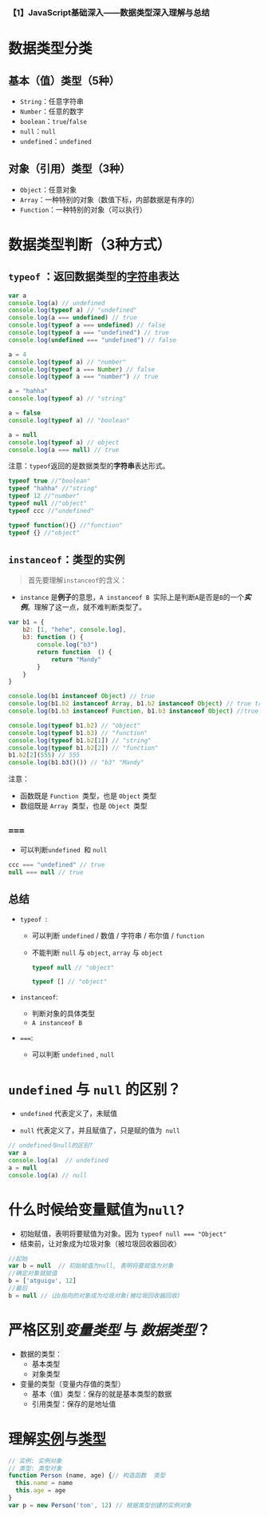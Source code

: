 ### 【1】JavaScript基础深入——数据类型深入理解与总结

# 数据类型分类

## 基本（值）类型（5种）

- `String`：任意字符串
- `Number`：任意的数字
- `boolean`：`true`/`false`
- `null`：`null`
- `undefined`：`undefined`

## 对象（引用）类型（3种）

- `Object`：任意对象
- `Array`：一种特别的对象（数值下标，内部数据是有序的）
- `Function`：一种特别的对象（可以执行）

# 数据类型判断（3种方式）

## `typeof` ：返回数据类型的<u>字符串</u>表达

```javascript
var a
console.log(a) // undefined
console.log(typeof a) // "undefined"
console.log(a === undefined) // true
console.log(typeof a === undefined) // false
console.log(typeof a === "undefined") // true
console.log(undefined === "undefined") // false

a = 4
console.log(typeof a) // "number"
console.log(typeof a === Number) // false
console.log(typeof a === "number") // true

a = "hahha"
console.log(typeof a) // "string"

a = false
console.log(typeof a) // "boolean"

a = null
console.log(typeof a) // object
console.log(a === null) // true
```

注意：`typeof`返回的是数据类型的**字符串**表达形式。

```javascript
typeof true //"boolean"
typeof "hahha" //"string"
typeof 12 //"number"
typeof null //"object"
typeof ccc //"undefined"

typeof function(){} //"function"
typeof {} //"object"
```

## `instanceof`：类型的实例

> 首先要理解`instanceof`的含义：

- `instance` 是**例子**的意思，`A instanceof B `实际上是判断`A`是否是`B`的一个***实例***。理解了这一点，就不难判断类型了。

```javascript
var b1 = {
    b2: [1, "hehe", console.log],
    b3: function () {
        console.log("b3")
        return function  () {
            return "Mandy"
        }
    }
}

console.log(b1 instanceof Object) // true
console.log(b1.b2 instanceof Array, b1.b2 instanceof Object) // true true
console.log(b1.b3 instanceof Function, b1.b3 instanceof Object) //true true

console.log(typeof b1.b2) // "object"
console.log(typeof b1.b3) // "function"
console.log(typeof b1.b2[1]) // "string"
console.log(typeof b1.b2[2]) // "function"
b1.b2[2](555) // 555
console.log(b1.b3()()) // "b3" "Mandy"
```

注意：

- 函数既是 `Function `类型，也是 `Object` 类型
- 数组既是 `Array `类型，也是 `Object `类型

## `===`

- 可以判断`undefined `和 `null`

```javascript
ccc === "undefined" // true
null === null // true
```

## 总结

- `typeof `:

  - 可以判断 `undefined` / 数值 / 字符串 / 布尔值 / `function`

  - 不能判断 `null` 与 `object`,   `array` 与 `object`

    ```javascript
    typeof null // "object"
    
    typeof [] // "object"
    ```

- `instanceof`:
  - 判断对象的具体类型
  - `A instanceof B`

- `===`:

  - 可以判断 `undefined`  , `null`

# `undefined` 与 `null` 的区别？

- `undefined` 代表定义了，未赋值

- `null` 代表定义了，并且赋值了，只是赋的值为` null`

```javascript
// undefined与null的区别?
var a
console.log(a)  // undefined
a = null
console.log(a) // null
```

# 什么时候给变量赋值为`null`?

- 初始赋值，表明将要赋值为对象。因为 `typeof null === "Object"  `
- 结束前，让对象成为垃圾对象（被垃圾回收器回收）

```javascript
//起始
var b = null  // 初始赋值为null, 表明将要赋值为对象
//确定对象就赋值
b = ['atguigu', 12]
//最后
b = null // 让b指向的对象成为垃圾对象(被垃圾回收器回收)
```

# 严格区别*变量类型* 与 *数据类型*？

- 数据的类型：
  - 基本类型
  - 对象类型
- 变量的类型（变量内存值的类型）
  - 基本（值）类型：保存的就是基本类型的数据
  - 引用类型：保存的是地址值

# 理解<u>实例</u>与<u>类型</u>

```javascript
// 实例: 实例对象
// 类型: 类型对象
function Person (name, age) {// 构造函数  类型
  this.name = name
  this.age = age
}
var p = new Person('tom', 12) // 根据类型创建的实例对象
```

